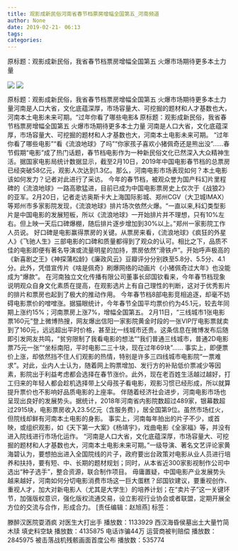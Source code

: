```yaml
---
title: 观影成新民俗河南省春节档票房增幅全国第五_河南频道
author: None
date: 2019-02-21- 06:13
tags: 
categories: 
---
```

原标题：观影成新民俗，我省春节档票房增幅全国第五 火爆市场期待更多本土力量
<!-- more -->
                
<img align="center" border="0" src="http://p2.ifengimg.com/a/2019_08/fb1fffde3aedb3f_size141_w400_h418.jpg" />
                
<img align="center" border="0" src="http://p2.ifengimg.com/a/2016/0810/204c433878d5cf9size1_w16_h16.png" />
            
原标题：观影成新民俗，我省春节档票房增幅全国第五 火爆市场期待更多本土力量河南是人口大省，文化底蕴深厚，市场容量大、可挖掘的题材和人才基数也大，河南本土电影未来可期。“过年你看了哪些电影&
原标题：观影成新民俗，我省春节档票房增幅全国第五 火爆市场期待更多本土力量
河南是人口大省，文化底蕴深厚，市场容量大、可挖掘的题材和人才基数也大，河南本土电影未来可期。
“过年你看了哪些电影”“看《流浪地球》了吗”“你家孩子喜欢小猪佩奇还是熊出没”……春节假期“电影”成了热门话题，春节档电影作为一种新民俗文化已然深入大众精神生活。据国家电影局统计数据显示，截至2月10日，2019年中国电影春节档的总票房已经突破58亿元，观影人次达到1.3亿。那么，河南电影市场表现如何？本土电影该如何发力？记者对此进行了采访。
今年的春节档，被观众誉为国产科幻片里程碑的《流浪地球》一路高歌猛进，目前已成为中国电影票房史上仅次于《战狼2》的亚军。2月20日，记者走访奥斯卡大上海国际影城、郑州CGV（大卫城IMAX）等郑州市多家影院发现，《流浪地球》排片场次依然火爆。“一直以来,科幻类型影片是中国电影的发展短板，所以《流浪地球》一开始排片并不理想，只有10%左右。但上映一天后口碑爆棚，随后排片逐步增加到30%以上。”郑州一家影院工作人员说。
好口碑是电影赢得票房的关键。从票房来看，《流浪地球》《疯狂的外星人》《飞驰人生》三部电影的口碑和质量都得到了观众的认可。相比之下，品质不佳的电影即便有著名导演或流量明星的加持，票房依然“滑铁卢”。开始呼声极高的《新喜剧之王》《神探蒲松龄》《廉政风云》豆瓣评分分别跌至5.8分、5.5分、4.1分。此外，凭借宣传片《啥是佩奇》刷爆网络的动画片《小猪佩奇过大年》也没能成为“爆款”。
在河南独立文化传播有限公司董事长邱国钦看来，今年春节档现象说明观众自身文化素质在提高，在观影选片上有自己理性的判断，这对于优秀影片的排片和票房也起到了极大的推动作用。
今年春节档8部电影竞相追逐，却毫不妨碍电影票价的噌噌涨。据猫眼统计，今年春节全国平均票价约为45.1元，较去年同期上涨约15%；河南票房上涨7%，增幅全国第五。
2月11日，“三线城市1张电影票160元”登上微博热搜，网友爆出信阳一家影院黄金时段的一张VIP厅电影票就卖到了160元，远远超出平时价格，甚至比一线城市还贵。这条信息在微博发布后随即引发网友共鸣，“贫穷限制了我看电影的想法”“我们普通三线城市，普通2D电影票75元一张”“坐标南阳，平时电影二三十块，现在过年69块”……
事实上，即便票价上涨，却依然挡不住人们观影的热情，特别是许多三四线城市电影院“一票难求”。对此，业内人士认为，随着网上购票增加、发行方的补贴低价票减少等因素，影院出于利益考虑都会选择在春节涨价。此外，现在老百姓生活越过越好，打工归来的年轻人都会趁机选择带上父母孩子看电影，观影习惯已经形成，所以就算提升票价也不影响好品质电影的上座率。
伴随着经济社会进步，河南电影市场也呈现出良好的发展势头。据统计，2018年河南省内影院数超过489家，银幕数超过2915块，电影票房收入23.5亿元（含服务费），居全国第9位。虽然市场红火，但院线却鲜有河南本土电影的身影。
事实上，河南每年拍出的片子不少，或首映，或组织观影，如《天下第一大案》《杨靖宇》，戏曲电影《全家福》等，并没有进入院线进行市场化运作。
“河南是人口大省，文化底蕴深厚，市场容量大、可挖掘的题材和人才基数也大，河南本土电影未来可期。”一级导演、著名文艺评论家黄海碧认为，要想拍出进入全国院线的片子，政府要出台政策对电影从业人员进行培养和扶持，要有短、中、长期的题材规划；同时，从本省近300家影视制作公司中选出“种子选手”，整合资源，联合制作项目。
毋庸置疑，中国电影产业发展势头越来越好，河南如何分切电影消费市场这一巨大蛋糕？邱国钦建议，要重视创作、重视人才，加大对新电影人（尤其是大学生）的培养计划；在“卖片子”这一关键环节，加强版权意识，强化版权流通交易，设立影视行业协会或者联盟，定期开展全方位的交流与合作，形成合力。
[责任编辑：赵旭燕]
标签：
 
             
滕醉汉医院耍酒疯 对医生大打出手
播放数：1133929
西汉海昏侯墓出土大量竹简木牍 填史料空缺
播放数：4135875
电话诈骗44万 运营商被判赔偿
播放数：2845975
被击落战机残骸画面首度公布
播放数：535774
